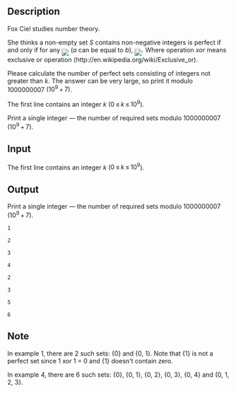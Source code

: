 ## Description

<div><p>Fox Ciel studies number theory.</p><p>She thinks a non-empty set <span class="tex-span"><i>S</i></span> contains non-negative integers is <span class="tex-font-style-it">perfect</span> if and only if for any <img align="middle" class="tex-formula" src="file://bVGe3Fae.png" style="max-width: 100.0%;max-height: 100.0%;"> (<span class="tex-span"><i>a</i></span> can be equal to <span class="tex-span"><i>b</i></span>), <img align="middle" class="tex-formula" src="file://ysgb7kRH.png" style="max-width: 100.0%;max-height: 100.0%;">. Where operation <span class="tex-span"><i>xor</i></span> means exclusive or operation (<span class="tex-font-style-it">http://en.wikipedia.org/wiki/Exclusive_or</span>).</p><p>Please calculate the number of perfect sets consisting of integers not greater than <span class="tex-span"><i>k</i></span>. The answer can be very large, so print it modulo <span class="tex-span">1000000007</span> <span class="tex-span">(10<sup class="upper-index">9</sup> + 7)</span>.</p></div><div class="input-specification"><p>The first line contains an integer <span class="tex-span"><i>k</i></span> (<span class="tex-span">0 ≤ <i>k</i> ≤ 10<sup class="upper-index">9</sup></span>).</p></div><div class="output-specification"><p>Print a single integer — the number of required sets modulo <span class="tex-span">1000000007</span> <span class="tex-span">(10<sup class="upper-index">9</sup> + 7)</span>.</p></div>

## Input

<p>The first line contains an integer <span class="tex-span"><i>k</i></span> (<span class="tex-span">0 ≤ <i>k</i> ≤ 10<sup class="upper-index">9</sup></span>).</p>

## Output

<p>Print a single integer — the number of required sets modulo <span class="tex-span">1000000007</span> <span class="tex-span">(10<sup class="upper-index">9</sup> + 7)</span>.</p>





```input1
1

```




```input2
2

```




```input3
3

```




```input4
4

```




```output1
2

```




```output2
3

```




```output3
5

```




```output4
6

```



## Note

<p>In example 1, there are 2 such sets: {0} and {0, 1}. Note that {1} is not a perfect set since 1 xor 1 = 0 and {1} doesn't contain zero.</p><p>In example 4, there are 6 such sets: {0}, {0, 1}, {0, 2}, {0, 3}, {0, 4} and {0, 1, 2, 3}.</p>
